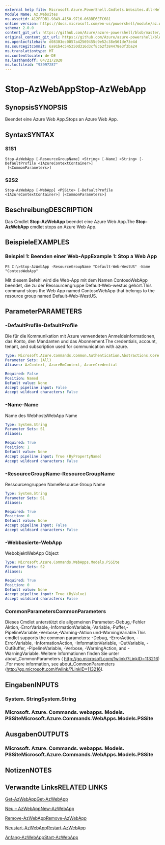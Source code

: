 ```yaml
---
external help file: Microsoft.Azure.PowerShell.Cmdlets.Websites.dll-Help.xml
Module Name: Az.Websites
ms.assetid: A12FFDB1-9849-4150-9716-068BE6EFC681
online version: https://docs.microsoft.com/en-us/powershell/module/az.websites/stop-azwebapp
schema: 2.0.0
content_git_url: https://github.com/Azure/azure-powershell/blob/master/src/Websites/Websites/help/Stop-AzWebApp.md
original_content_git_url: https://github.com/Azure/azure-powershell/blob/master/src/Websites/Websites/help/Stop-AzWebApp.md
ms.openlocfilehash: d08303ec0057a42569455c9e52c38e561de73e4d
ms.sourcegitcommit: 6a91b4c545350d316d3cf8c62f384478e3f3ba24
ms.translationtype: MT
ms.contentlocale: de-DE
ms.lasthandoff: 04/21/2020
ms.locfileid: "93997287"
---
```

# <span data-ttu-id="f94d0-101">Stop-AzWebApp</span><span class="sxs-lookup"><span data-stu-id="f94d0-101">Stop-AzWebApp</span></span>

## <span data-ttu-id="f94d0-102">Synopsis</span><span class="sxs-lookup"><span data-stu-id="f94d0-102">SYNOPSIS</span></span>
<span data-ttu-id="f94d0-103">Beendet eine Azure Web App.</span><span class="sxs-lookup"><span data-stu-id="f94d0-103">Stops an Azure Web App.</span></span>

## <span data-ttu-id="f94d0-104">Syntax</span><span class="sxs-lookup"><span data-stu-id="f94d0-104">SYNTAX</span></span>

### <span data-ttu-id="f94d0-105">S1</span><span class="sxs-lookup"><span data-stu-id="f94d0-105">S1</span></span>
```
Stop-AzWebApp [-ResourceGroupName] <String> [-Name] <String> [-DefaultProfile <IAzureContextContainer>]
 [<CommonParameters>]
```

### <span data-ttu-id="f94d0-106">S2</span><span class="sxs-lookup"><span data-stu-id="f94d0-106">S2</span></span>
```
Stop-AzWebApp [-WebApp] <PSSite> [-DefaultProfile <IAzureContextContainer>] [<CommonParameters>]
```

## <span data-ttu-id="f94d0-107">Beschreibung</span><span class="sxs-lookup"><span data-stu-id="f94d0-107">DESCRIPTION</span></span>
<span data-ttu-id="f94d0-108">Das Cmdlet **Stop-AzWebApp** beendet eine Azure Web App.</span><span class="sxs-lookup"><span data-stu-id="f94d0-108">The **Stop-AzWebApp** cmdlet stops an Azure Web App.</span></span>

## <span data-ttu-id="f94d0-109">Beispiele</span><span class="sxs-lookup"><span data-stu-id="f94d0-109">EXAMPLES</span></span>

### <span data-ttu-id="f94d0-110">Beispiel 1: Beenden einer Web-App</span><span class="sxs-lookup"><span data-stu-id="f94d0-110">Example 1: Stop a Web App</span></span>
```
PS C:\>Stop-AzWebApp -ResourceGroupName "Default-Web-WestUS" -Name "ContosoWebApp"
```

<span data-ttu-id="f94d0-111">Mit diesem Befehl wird die Web-App mit dem Namen ContosoWebApp beendet, die zu der Ressourcengruppe Default-Web-westus gehört.</span><span class="sxs-lookup"><span data-stu-id="f94d0-111">This command stops the Web App named ContosoWebApp that belongs to the resource group named Default-Web-WestUS.</span></span>

## <span data-ttu-id="f94d0-112">Parameter</span><span class="sxs-lookup"><span data-stu-id="f94d0-112">PARAMETERS</span></span>

### <span data-ttu-id="f94d0-113">-DefaultProfile</span><span class="sxs-lookup"><span data-stu-id="f94d0-113">-DefaultProfile</span></span>
<span data-ttu-id="f94d0-114">Die für die Kommunikation mit Azure verwendeten Anmeldeinformationen, das Konto, den Mandanten und das Abonnement.</span><span class="sxs-lookup"><span data-stu-id="f94d0-114">The credentials, account, tenant, and subscription used for communication with azure.</span></span>

```yaml
Type: Microsoft.Azure.Commands.Common.Authentication.Abstractions.Core.IAzureContextContainer
Parameter Sets: (All)
Aliases: AzContext, AzureRmContext, AzureCredential

Required: False
Position: Named
Default value: None
Accept pipeline input: False
Accept wildcard characters: False
```

### <span data-ttu-id="f94d0-115">-Name</span><span class="sxs-lookup"><span data-stu-id="f94d0-115">-Name</span></span>
<span data-ttu-id="f94d0-116">Name des Webhosts</span><span class="sxs-lookup"><span data-stu-id="f94d0-116">WebApp Name</span></span>

```yaml
Type: System.String
Parameter Sets: S1
Aliases:

Required: True
Position: 1
Default value: None
Accept pipeline input: True (ByPropertyName)
Accept wildcard characters: False
```

### <span data-ttu-id="f94d0-117">-ResourceGroupName</span><span class="sxs-lookup"><span data-stu-id="f94d0-117">-ResourceGroupName</span></span>
<span data-ttu-id="f94d0-118">Ressourcengruppen Name</span><span class="sxs-lookup"><span data-stu-id="f94d0-118">Resource Group Name</span></span>

```yaml
Type: System.String
Parameter Sets: S1
Aliases:

Required: True
Position: 0
Default value: None
Accept pipeline input: False
Accept wildcard characters: False
```

### <span data-ttu-id="f94d0-119">-Webbasierte</span><span class="sxs-lookup"><span data-stu-id="f94d0-119">-WebApp</span></span>
<span data-ttu-id="f94d0-120">Webobjekt</span><span class="sxs-lookup"><span data-stu-id="f94d0-120">WebApp Object</span></span>

```yaml
Type: Microsoft.Azure.Commands.WebApps.Models.PSSite
Parameter Sets: S2
Aliases:

Required: True
Position: 0
Default value: None
Accept pipeline input: True (ByValue)
Accept wildcard characters: False
```

### <span data-ttu-id="f94d0-121">CommonParameters</span><span class="sxs-lookup"><span data-stu-id="f94d0-121">CommonParameters</span></span>
<span data-ttu-id="f94d0-122">Dieses Cmdlet unterstützt die allgemeinen Parameter:-Debug,-Fehler Aktion,-ErrorVariable,-InformationVariable,-Variable,-Puffer,-PipelineVariable,-Verbose,-Warning-Aktion und-WarningVariable.</span><span class="sxs-lookup"><span data-stu-id="f94d0-122">This cmdlet supports the common parameters: -Debug, -ErrorAction, -ErrorVariable, -InformationAction, -InformationVariable, -OutVariable, -OutBuffer, -PipelineVariable, -Verbose, -WarningAction, and -WarningVariable.</span></span> <span data-ttu-id="f94d0-123">Weitere Informationen finden Sie unter about_CommonParameters ( http://go.microsoft.com/fwlink/?LinkID=113216) .</span><span class="sxs-lookup"><span data-stu-id="f94d0-123">For more information, see about_CommonParameters (http://go.microsoft.com/fwlink/?LinkID=113216).</span></span>

## <span data-ttu-id="f94d0-124">Eingaben</span><span class="sxs-lookup"><span data-stu-id="f94d0-124">INPUTS</span></span>

### <span data-ttu-id="f94d0-125">System. String</span><span class="sxs-lookup"><span data-stu-id="f94d0-125">System.String</span></span>

### <span data-ttu-id="f94d0-126">Microsoft. Azure. Commands. webapps. Models. PSSite</span><span class="sxs-lookup"><span data-stu-id="f94d0-126">Microsoft.Azure.Commands.WebApps.Models.PSSite</span></span>

## <span data-ttu-id="f94d0-127">Ausgaben</span><span class="sxs-lookup"><span data-stu-id="f94d0-127">OUTPUTS</span></span>

### <span data-ttu-id="f94d0-128">Microsoft. Azure. Commands. webapps. Models. PSSite</span><span class="sxs-lookup"><span data-stu-id="f94d0-128">Microsoft.Azure.Commands.WebApps.Models.PSSite</span></span>

## <span data-ttu-id="f94d0-129">Notizen</span><span class="sxs-lookup"><span data-stu-id="f94d0-129">NOTES</span></span>

## <span data-ttu-id="f94d0-130">Verwandte Links</span><span class="sxs-lookup"><span data-stu-id="f94d0-130">RELATED LINKS</span></span>

[<span data-ttu-id="f94d0-131">Get-AzWebApp</span><span class="sxs-lookup"><span data-stu-id="f94d0-131">Get-AzWebApp</span></span>](./Get-AzWebApp.md)

[<span data-ttu-id="f94d0-132">Neu – AzWebApp</span><span class="sxs-lookup"><span data-stu-id="f94d0-132">New-AzWebApp</span></span>](./New-AzWebApp.md)

[<span data-ttu-id="f94d0-133">Remove-AzWebApp</span><span class="sxs-lookup"><span data-stu-id="f94d0-133">Remove-AzWebApp</span></span>](./Remove-AzWebApp.md)

[<span data-ttu-id="f94d0-134">Neustart-AzWebApp</span><span class="sxs-lookup"><span data-stu-id="f94d0-134">Restart-AzWebApp</span></span>](./Restart-AzWebApp.md)

[<span data-ttu-id="f94d0-135">Anfang-AzWebApp</span><span class="sxs-lookup"><span data-stu-id="f94d0-135">Start-AzWebApp</span></span>](./Start-AzWebApp.md)


